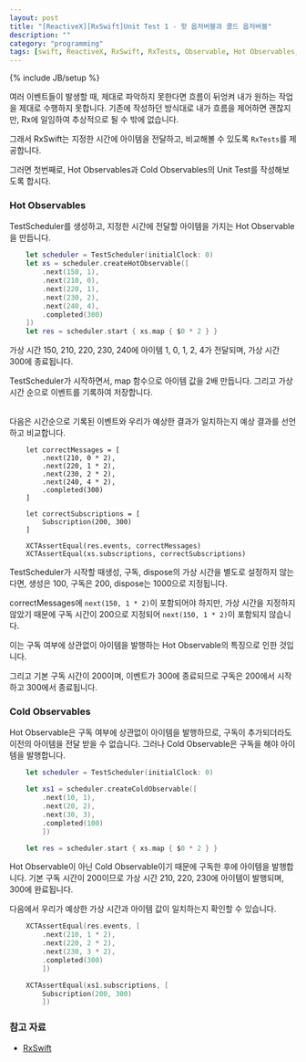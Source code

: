```yaml
---
layout: post
title: "[ReactiveX][RxSwift]Unit Test 1 - 핫 옵저버블과 콜드 옵저버블"
description: ""
category: "programming"
tags: [swift, ReactiveX, RxSwift, RxTests, Observable, Hot Observables, Cold Observables, TestScheduler, hot, cold]
---
```

{% include JB/setup %}

여러 이벤트들이 발생할 때, 제대로 파악하지 못한다면 흐름이 뒤엉켜 내가 원하는 작업을 제대로 수행하지 못합니다. 기존에 작성하던 방식대로 내가 흐름을 제어하면 괜찮지만, Rx에 일임하여 추상적으로 될 수 밖에 없습니다.

그래서 RxSwift는 지정한 시간에 아이템을 전달하고, 비교해볼 수 있도록 `RxTests`를 제공합니다. 

그러면 첫번째로, Hot Observables과 Cold Observables의 Unit Test를 작성해보도록 합시다.

### Hot Observables

TestScheduler를 생성하고, 지정한 시간에 전달할 아이템을 가지는 Hot Observable을 만듭니다.

```swift
	let scheduler = TestScheduler(initialClock: 0)
	let xs = scheduler.createHotObservable([
		.next(150, 1),
		.next(210, 0),
		.next(220, 1),
		.next(230, 2),
		.next(240, 4),
		.completed(300)
	])
	let res = scheduler.start { xs.map { $0 * 2 } }
```

가상 시간 150, 210, 220, 230, 240에 아이템 1, 0, 1, 2, 4가 전달되며, 가상 시간 300에 종료됩니다.

TestScheduler가 시작하면서, map 함수으로 아이템 값을 2배 만듭니다. 그리고 가상 시간 순으로 이벤트를 기록하여 저장합니다.

<br/>다음은 시간순으로 기록된 이벤트와 우리가 예상한 결과가 일치하는지 예상 결과를 선언하고 비교합니다.

```
	let correctMessages = [
		.next(210, 0 * 2),
		.next(220, 1 * 2),
		.next(230, 2 * 2),
		.next(240, 4 * 2),
		.completed(300)
	]

	let correctSubscriptions = [
		Subscription(200, 300)
	]

	XCTAssertEqual(res.events, correctMessages)
	XCTAssertEqual(xs.subscriptions, correctSubscriptions)
```

TestScheduler가 시작할 때생성, 구독, dispose의 가상 시간을 별도로 설정하지 않는다면, 생성은 100, 구독은 200, dispose는 1000으로 지정됩니다. 

correctMessages에 `next(150, 1 * 2)`이 포함되어야 하지만, 가상 시간을 지정하지 않았기 때문에 구독 시간이 200으로 지정되어 `next(150, 1 * 2)`이 포함되지 않습니다. 

이는 구독 여부에 상관없이 아이템을 발행하는 Hot Observable의 특징으로 인한 것입니다.

그리고 기본 구독 시간이 200이며, 이벤트가 300에 종료되므로 구독은 200에서 시작하고 300에서 종료됩니다.


### Cold Observables

Hot Observable은 구독 여부에 상관없이 아이템을 발행하므로, 구독이 추가되더라도 이전의 아이템을 전달 받을 수 없습니다. 그러나 Cold Observable은 구독을 해야 아이템을 발행합니다.

```swift
	let scheduler = TestScheduler(initialClock: 0)

	let xs1 = scheduler.createColdObservable([
		.next(10, 1),
		.next(20, 2),
		.next(30, 3),
		.completed(100)
		])

	let res = scheduler.start { xs.map { $0 * 2 } }
```

Hot Observable이 아닌 Cold Observable이기 때문에 구독한 후에 아이템을 발행합니다. 기본 구독 시간이 200이므로 가상 시간 210, 220, 230에 아이템이 발행되며, 300에 완료됩니다.

다음에서 우리가 예상한 가상 시간과 아이템 값이 일치하는지 확인할 수 있습니다.

```swift
	XCTAssertEqual(res.events, [
		.next(210, 1 * 2),
		.next(220, 2 * 2),
		.next(230, 3 * 2),
		.completed(300)
		])

	XCTAssertEqual(xs1.subscriptions, [
		Subscription(200, 300)
		])
```

### 참고 자료

* [RxSwift](https://github.com/ReactiveX/RxSwift/)